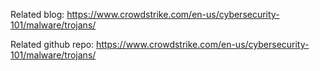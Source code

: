 Related blog: https://www.crowdstrike.com/en-us/cybersecurity-101/malware/trojans/

Related github repo: https://www.crowdstrike.com/en-us/cybersecurity-101/malware/trojans/

